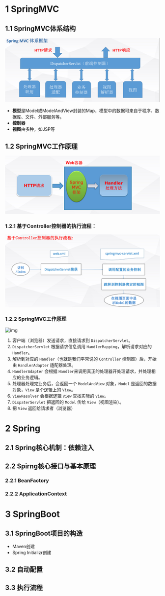 # 1 SpringMVC

## 1.1 SpringMVC体系结构

![image-20230509202002883](markdown-img/Spring.assets/image-20230509202002883.png)

- **模型**是Model或ModelAndView封装的Map，模型中的数据可来自于程序、数据库、文件、外部服务等。
- **控制器**
- **视图**由多种，如JSP等

## 1.2 SpringMVC工作原理

![image-20230509202206130](markdown-img/Spring.assets/image-20230509202206130.png)

### 1.2.1 基于Controller控制器的执行流程：

![image-20230509202301429](markdown-img/Spring.assets/image-20230509202301429.png)

### 1.2.2 SpringMVC工作原理

![img](http://blog-img.coolsen.cn/img/SpingMVC-Process.jpg)

1. 客户端（浏览器）发送请求，直接请求到 `DispatcherServlet`。
2. `DispatcherServlet` 根据请求信息调用 `HandlerMapping`，解析请求对应的 `Handler`。
3. 解析到对应的 `Handler`（也就是我们平常说的 `Controller` 控制器）后，开始由 `HandlerAdapter` 适配器处理。
4. `HandlerAdapter` 会根据 `Handler`来调用真正的处理器开处理请求，并处理相应的业务逻辑。
5. 处理器处理完业务后，会返回一个 `ModelAndView` 对象，`Model` 是返回的数据对象，`View` 是个逻辑上的 `View`。
6. `ViewResolver` 会根据逻辑 `View` 查找实际的 `View`。
7. `DispaterServlet` 把返回的 `Model` 传给 `View`（视图渲染）。
8. 把 `View` 返回给请求者（浏览器）

# 2 Spring

## 2.1 Spring核心机制：依赖注入



## 2.2 Spirng核心接口与基本原理

### 2.2.1 BeanFactory



### 2.2.2 ApplicationContext



# 3 SpringBoot

## 3.1 SpringBoot项目的构造

- Maven创建
- Spring Initializr创建

## 3.2 自动配置



## 3.3 执行流程

